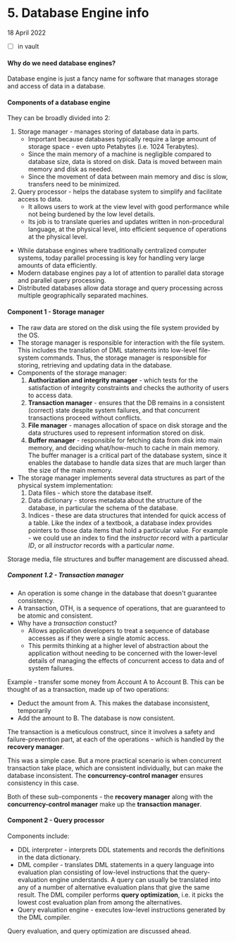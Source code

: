 # 5. Database Engine info
18 April 2022
- [ ] in vault

#### Why do we need database engines?
Database engine is just a fancy name for software that manages storage and access of data in a database.


#### Components of a database engine
They can be broadly divided into 2:
1. Storage manager - manages storing of database data in parts.
	- Important because databases typically require a large amount of storage space - even upto Petabytes (i.e. 1024 Terabytes).
	- Since the main memory of a machine is negligible compared to database size, data is stored on disk. Data is moved between main memory and disk as needed.
	- Since the movement of data between main memory and disc is slow, transfers need to be minimized.
2. Query processor - helps the database system to simplify and facilitate access to data.
	- It allows users to work at the view level with good performance while not being burdened by the low level details.
	- Its job is to translate queries and updates written in non-procedural language, at the physical level, into efficient sequence of operations at the physical level.


- While database engines where traditionally centralized computer systems, today parallel processing is key for handling very large amounts of data efficiently.
- Modern database engines pay a lot of attention to parallel data storage and parallel query processing.
- Distributed databases allow data storage and query processing across multiple geographically separated machines.


#### Component 1 - Storage manager
- The raw data are stored on the disk using the file system provided by the OS.
- The storage manager is responsible for interaction with the file system. This includes the translation of DML statements into low-level file-system commands. Thus, the storage manager is responsible for storing, retrieving and updating data in the database.
- Components of the storage manager:
	1. **Authorization and integrity manager** - which tests for the satisfaction of integrity constraints and checks the authority of users to access data.
	2. **Transaction manager** - ensures that the DB remains in a consistent (correct) state despite system failures, and that concurrent transactions proceed without conflicts.
	3. **File manager** - manages allocation of space on disk storage and the data structures used to represent information stored on disk.
	4. **Buffer manager** - responsible for fetching data from disk into main memory, and deciding what/how-much to cache in main memory. The buffer manager is a critical part of the database system, since it enables the database to handle data sizes that are much larger than the size of the main memory.
- The storage manager implements several data structures as part of the physical system implementation:
	1. Data files - which store the database itself.
	2. Data dictionary - stores metadata about the structure of the database, in particular the schema of the database.
	3. Indices - these are data structures that intended for quick access of a table. Like the index of a textbook, a database index provides pointers to those data items that hold a particular value. For example - we could use an index to find the *instructor* record with a particular *ID*, or all *instructor* records with a particular *name*.

Storage media, file structures and buffer management are discussed ahead.


##### Component 1.2 - Transaction manager
- An operation is some change in the database that doesn't guarantee consistency.
- A transaction, OTH, is a sequence of operations, that are guaranteed to be atomic and consistent.
- Why have a *transaction* constuct?
	- Allows application developers to treat a sequence of database accesses as if they were a single atomic access.
	- This permits thinking at a higher level of abstraction about the application without needing to be concerned with the lower-level details of managing the effects of concurrent access to data and of system failures.

Example - transfer some money from Account A to Account B. This can be thought of as a transaction, made up of two operations:
- Deduct the amount from A. This makes the database inconsistent, temporarily
- Add the amount to B. The database is now consistent.

The transaction is a meticulous construct, since it involves a safety and failure-prevention part, at each of the operations - which is handled by the **recovery manager**.

This was a simple case. But a more practical scenario is when concurrent transaction take place, which are consistent individually, but can make the database inconsistent. The **concurrency-control manager** ensures consistency in this case.

Both of these sub-components - the **recovery manager** along with the **concurrency-control manager** make up the **transaction manager**.


#### Component 2 - Query processor
Components include:
- DDL interpreter - interprets DDL statements and records the definitions in the data dictionary.
- DML compiler - translates DML statements in a query language into evaluation plan consisting of low-level instructions that the query-evaluation engine understands. A query can usually be translated into any of a number of alternative evaluation plans that give the same result. The DML compiler performs **query optimization**, i.e. it picks the lowest cost evaluation plan from among the alternatives.
- Query evaluation engine - executes low-level instructions generated by the DML compiler.

Query evaluation, and query optimization are discussed ahead.